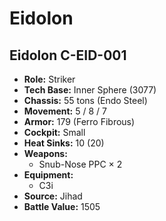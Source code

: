 # Eidolon
## Eidolon C-EID-001
- **Role:** Striker
- **Tech Base:** Inner Sphere (3077)
- **Chassis:** 55 tons (Endo Steel)
- **Movement:** 5 / 8 / 7
- **Armor:** 179 (Ferro Fibrous)
- **Cockpit:** Small
- **Heat Sinks:** 10 (20)
- **Weapons:**
  - Snub-Nose PPC × 2
- **Equipment:**
  - C3i
- **Source:** Jihad
- **Battle Value:** 1505

